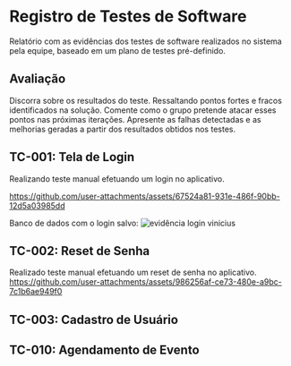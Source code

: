 # Registro de Testes de Software

Relatório com as evidências dos testes de software realizados no sistema pela equipe, baseado em um plano de testes pré-definido.

## Avaliação

Discorra sobre os resultados do teste. Ressaltando pontos fortes e fracos identificados na solução. Comente como o grupo pretende atacar esses pontos nas próximas iterações. Apresente as falhas detectadas e as melhorias geradas a partir dos resultados obtidos nos testes.

## TC-001: Tela de Login
Realizando teste manual efetuando um login no aplicativo.

https://github.com/user-attachments/assets/67524a81-931e-486f-90bb-12d5a03985dd

Banco de dados com o login salvo:
![evidência login vinicius](https://github.com/user-attachments/assets/90551cea-5325-4882-b43a-a7c481cfac23)

## TC-002: Reset de Senha
Realizado teste manual efetuando um reset de senha no aplicativo.
https://github.com/user-attachments/assets/986256af-ce73-480e-a9bc-7c1b6ae949f0

## TC-003: Cadastro de Usuário
## TC-010: Agendamento de Evento

